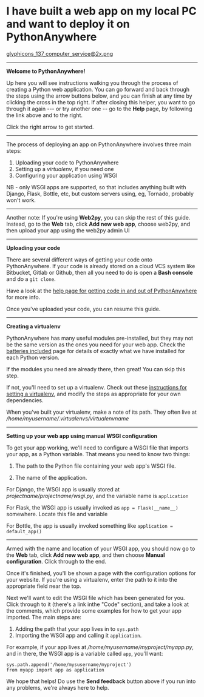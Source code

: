 I have built a web app on my local PC and want to deploy it on PythonAnywhere
=============================================================================

glyphicons_137_computer_service@2x.png

----

**Welcome to PythonAnywhere!**

Up here you will see instructions walking you through the process of creating a
Python web application. You can go forward and back through the steps using the
arrow buttons below, and you can finish at any time by clicking the cross in
the top right.  If after closing this helper, you want to go through it again
--- or try another one -- go to the **Help** page, by following
the link above and to the right.

Click the right arrow to get started.


----


The process of deploying an app on PythonAnywhere involves three main steps:

1. Uploading your code to PythonAnywhere
2. Setting up a *virtualenv*, if you need one
3. Configuring your application using WSGI

NB - only WSGI apps are supported, so that includes anything built with
Django, Flask, Bottle, etc, but custom servers using, eg, Tornado, probably
won't work.

----

Another note:  If you're using **Web2py**, you can skip the rest of this
guide.  Instead, go to the **Web** tab, click **Add new web app**, choose
web2py, and then upload your app using the web2py admin UI

----

**Uploading your code**

There are several different ways of getting your code onto PythonAnywhere.
If your code is already stored on a cloud VCS system like Bitbucket, Gitlab
or Github, then all you need to do is open a **Bash console** and do a
`git clone`.

Have a look at the
[help page for getting code in and out of PythonAnywhere](https://www.pythonanywhere.com/wiki/FTP)
for more info.

Once you've uploaded your code, you can resume this guide.

----

**Creating a virtualenv**

PythonAnywhere has many useful modules pre-installed, but they may not be the
same version as the ones you need for your web app.  Check the
[batteries included](https://www.pythonanywhere.com/batteries_included/) page
for details of exactly what we have installed for each Python version.

If the modules you need are already there, then great!  You can skip this step.

If not, you'll need to set up a virtualenv. Check out these
[instructions for setting a virtualenv](https://www.pythonanywhere.com/wiki/Virtualenvs),
and modify the steps as appropriate for your own dependencies.

When you've built your virtualenv, make a note of its path. They often live at */home/myusername/.virtualenvs/virtualenvname*

----

**Setting up your web app using manual WSGI configuration**

To get your app working, we'll need to configure a WSGI file that imports your
app, as a Python variable.  That means you need to know two things:

1. The path to the Python file containing your web app's
  WSGI file.

2. The name of the application.

For Django, the WSGI app is usually stored at *projectname/projectname/wsgi.py*, and the variable name is `application`

For Flask, the WSGI app is usually invoked as `app = Flask(__name__)` somewhere.  Locate this file and variable

For Bottle, the app is usually invoked something like `application = default_app()`

----

Armed with the name and location of your WSGI app, you should now go to the **Web** tab,
click **Add new web app**, and then choose **Manual configuration**. Click through to the end.

Once it's finished, you'll be shown a page with the configuration options for your website.
If you're using a virtualenv, enter the path to it into the appropriate field near the top.

Next we'll want to edit the WSGI file which has been generated for you.
Click through to it (there's a link inthe "Code" section), and take a look at the
comments, which provide some examples for how to get your app imported.  The main
steps are:

1. Adding the path that your app lives in to `sys.path`
2. Importing the WSGI app and calling it `application`.

For example, if your app lives at */home/myusername/myproject/myapp.py*, and
in there, the WSGI app is a variable called `app`, you'll want:

    sys.path.append('/home/mysusername/myproject')
    from myapp import app as application

We hope that helps!  Do use the **Send feedback** button above if you run into
any problems, we're always here to help.

